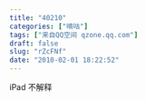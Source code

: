 ```yaml
---
title: "40210"
categories: ["嘀咕"]
tags: ["来自QQ空间 qzone.qq.com"]
draft: false
slug: "rZcFNf"
date: "2010-02-01 18:22:52"
---
```


iPad 不解释
